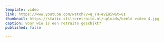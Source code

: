 ```yaml
---
template: video
link: https://www.youtube.com/watch?v=q_YH-evEu5w&t=8s
thumbnail: https://static.stilteretraite.nl/uploads/beeld video 4.jpg
caption: Voor wie is een retraite geschikt?
published: false

---
```

